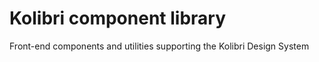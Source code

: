 
# Kolibri component library

Front-end components and utilities supporting the Kolibri Design System
